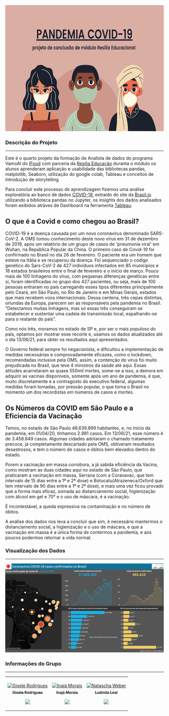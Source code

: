 <img src="https://github.com/giselemanuel/Projeto_Modulo_4/blob/main/Fotos/banner.png" data-canonical-src="https://github.com/giselemanuel/Projeto_Modulo_4/blob/main/Fotos/banner.png" width="1000" height="400" />  

### Descrição do Projeto
---

Este é o quarto projeto da formação de Analista de dados do programa VamoAI do [IFood](https://www.linkedin.com/posts/ifood-_inteligaeanciaartificial-tecnologia-dados-activity-6727679437791342592-opfn) com parceria da [Resilia Educação](https://www.linkedin.com/school/resilia-educacao/) duranta o módulo os alunos aprenderam aplicação e usabilidade das bibliotecas pandas, matplotlib, Seaborn, utilização do google colab, Tableau e conceitos de Introdução de storytelling.

Para concluír este processo de aprendizagem fizemos uma análise exploratória ao banco de dados [COVID-19](https://brasil.io/dataset/covid19/caso/), extraído do site da [Brasil.io](https://brasil.io/home/) utilizando a biblioteca pandas no Jupyter, os insights dos dados analisados foram exibidos atráves de Dashboard na ferramenta [Tableau](https://www.tableau.com).

## **O que é a Covid e como chegou ao Brasil?**

COVID-19 é a doença causada por um novo coronavírus denominado SARS-CoV-2. A OMS tomou conhecimento deste novo vírus em 31 de dezembro de 2019, após um relatório de um grupo de casos de 'pneumonia viral' em Wuhan, na República Popular da China.
O primeiro caso de Covid-19 foi confirmado no Brasil no dia 26 de fevereiro. O paciente era um homem que esteve na Itália e se recuperou da doença.
Foi sequenciado o código genético do Sars-CoV-2 de 427 indivíduos infectados em 85 municípios e 18 estados brasileiros entre o final de fevereiro e o início de março. Pouco mais de 100 linhagens do vírus, com pequenas diferenças genéticas entre si, foram identificadas no grupo dos 427 pacientes, ou seja, mais de 100 pessoas entraram no país carregando esses tipos diferentes principalmente pelo Ceará, em São Paulo, no Rio de Janeiro e em Minas Gerais, estados que mais recebem voos internacionais. Dessa centena, três cepas distintas, oriundas da Europa, parecem ser as responsáveis pela pandemia no Brasil. “Detectamos muitas linhagens, mas só essas três conseguiram se estabelecer e sustentar uma cadeia de transmissão local, espalhando-se para o restante do país”.

Como nós três, moramos no estado de SP e, por ser o mais populoso do país, optamos por mostrar esse recorte e, usamos os dados atualizados até o dia 13/06/21, para obter os resultados aqui apresentados.

O Governo federal sempre foi negacionista, e dificultou a implementação de medidas necessárias e comprovadamente eficazes, como o lockdown, recomendadas inclusive pela OMS, assim, a contenção do vírus foi muito prejudicada no Brasil, que teve 4 ministros da saúde até aqui.
Essas atitudes acarretaram as quase 550mil mortes, some-se a isso, a demora em adquirir as vacinas disponíveis, somente após um ano de pandemia, é que, muito discretamente e a contragosto do executivo federal, algumas medidas foram tomadas, por pressão popular, o que torna o Brasil no momento um dos recordistas em números de casos e mortes.

## **Os Números da COVID em São Paulo e a Eficiencia da Vacinação**

Temos, no estado de São Paulo 46.639.899 habitantes, e, no início da pandemia, em 01/04/20, tínhamos 2.981 casos. Em 13/06/21, esse número é de 3.458.849 casos.
Algumas cidades adotaram o chamado tratamento precoce, já completamente descartado pela OMS, obtiveram resultados desastrosos, e tem o número de casos e óbitos bem elevados dentro do estado.

Porem a vacinação em massa corrobora, a já sabida eficiência da Vacina, como mostram as duas cidades aqui no estado de São Paulo, que praticaram a vacinação em massa, Serrana (com a Coranavac, que tem intervalo de 15 dias entre a 1ª e 2ª dose) e Botucatu(Atrazeneca/Oxford que tem intervalo de 90 dias entre a 1ª e 2ª dose), e mais uma vez ficou provado que a forma mais eficaz, somada ao distanciamento social, higienização com álcool em gel e 70° e o uso de máscara, é a vacinação.

É incontestável, a queda expressiva na contaminação e no número de óbitos.

A análise dos dados nos leva a concluir que sim, é necessário mantermos o distanciamento social, a higienização e o uso de máscara, e que a vacinação em massa é a única forma de contermos a pandemia, e aos poucos podermos retornar a vida normal.


### Visualização dos Dados
---
![Dashboard-1](https://github.com/giselemanuel/Projeto_Modulo_4/blob/main/Fotos/dashboard.png)

### Informações do Grupo
---

<table>
  <td align="center"><br>
        <a href="">
            <img src="https://github.com/giselemanuel/projeto3-programa-Ifood-backend/blob/main/imagens/giselemannuel.JPG" width="150px;" alt="Gisele Rodrigues" style="max-width:100%;">
            <br><sub><b>Gisele Rodrigues</b></sub><br>
        <p align="center">
            </a>    
            <a href="https://github.com/giselemanuel">
                   <img src="https://img.shields.io/badge/-Github-000?style=flat-square&logo=Github&logoColor=white&link=https://github.com/giselemanuel">
            </a>
       </p>
</td>
  <td align="center"><br>
        <a href="">
            <img src="https://avatars.githubusercontent.com/u/79170231?v=4" width="150px;" alt="Inajá Morais" style="max-width:100%;">
            <br><sub><b>Inajá Morais</b></sub><br>
        <p align="center">
            </a>    
            <a href="https://github.com/InaMorais">
                   <img src="https://img.shields.io/badge/-Github-000?style=flat-square&logo=Github&logoColor=white&link=https://github.com/InaMorais">
            </a>
       </p>
</td>
<td align="center"><br>
        <a href="">
            <img src="https://avatars.githubusercontent.com/u/72411718?v=4" width="150px;" alt="Natascha Weber" style="max-width:100%;">
            <br><sub><b>Ludmila Leal</b></sub><br>
        <p align="center">
            </a>    
            <a href="https://github.com/natfontanesi">
                   <img src="https://img.shields.io/badge/-Github-000?style=flat-square&logo=Github&logoColor=white&link=https://github.com/natfontanesi">
            </a>
       </p>
</td>
</table>
